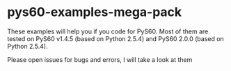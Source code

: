 # pys60-examples-mega-pack

These examples will help you if you code for PyS60.
Most of them are tested on PyS60 v1.4.5 (based on Python 2.5.4) and PyS60 2.0.0 (based on Python 2.5.4).

Please open issues for bugs and errors, I will take a look at them